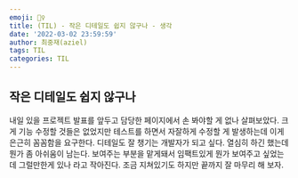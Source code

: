```yaml
---
emoji: 💂‍♀️
title: (TIL) - 작은 디테일도 쉽지 않구나 - 생각
date: '2022-03-02 23:59:59'
author: 최중재(aziel)
tags: TIL
categories: TIL
---
```


## 작은 디테일도 쉽지 않구나

내일 있을 프로젝트 발표를 앞두고 담당한 페이지에서 손 봐야할 게 없나 살펴보았다. 크게 기능 수정할 것들은 없었지만 테스트를 하면서 자잘하게 수정할 게 발생하는데 이게 은근히 꼼꼼함을 요구한다. 디테일도 잘 챙기는 개발자가 되고 싶다. 열심히 하긴 했는데 뭔가 좀 아쉬움이 남는다. 보여주는 부분을 맡게돼서 임팩트있게 뭔가 보여주고 싶었는데 그럴만한게 있나 라고 작아진다. 조금 지쳐있기도 하지만 끝까지 잘 마무리 해 보자.

```toc

```
